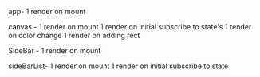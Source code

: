 app-
1 render on mount

canvas -
1 render on mount
1 render on initial subscribe to state's
1 render on color change
1 render on adding rect

SideBar -
1 render on mount

sideBarList-
1 render on mount
1 render on initial subscribe to state

